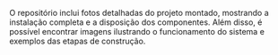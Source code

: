 O repositório inclui fotos detalhadas do projeto montado, mostrando a instalação completa e a disposição dos componentes. Além disso, é possível encontrar imagens ilustrando o funcionamento do sistema e exemplos das etapas de construção.
